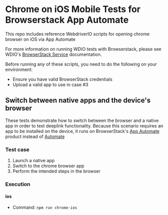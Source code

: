 # Chrome on iOS Mobile Tests for Browserstack App Automate
This repo includes reference WebdriverIO scripts for opening chrome browser on iOS via App Automate 

For more information on running WDIO tests with Browserstack, please see WDIO's [BrowserStack Service](https://webdriver.io/docs/browserstack-service/) documentation.

Before running any of these scripts, you need to do the following on your environment:
* Ensure you have valid BrowserStack credentials 
* Upload a valid app to use in case #3

## Switch between native apps and the device's browser
These tests demonstrate how to switch between the browser and a native app in order to test deeplink functionality. Because this scenario requires an app to be installed on the device, it runs on BrowserStack's [App Automate](https://app-automate.browserstack.com/) product instead of [Automate](https://automate.browserstack.com/)
### Test case
1. Launch a native app
2. Switch to the chrome browser app
3. Perform the intended steps in the browser

### Execution
#### ios
* Command: `npm run chrome-ios`
